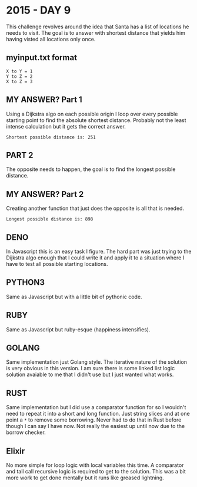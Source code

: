 # 2015 - DAY 9

This challenge revolves around the idea that Santa has a list of locations he
needs to visit. The goal is to answer with shortest distance that yields him
having visted all locations only once.

## myinput.txt format

```
X to Y = 1
Y to Z = 2
X to Z = 3
```

## MY ANSWER? Part 1

Using a Dijkstra algo on each possible origin I loop over every possible
starting point to find the absolute shortest distance. Probably not the least
intense calculation but it gets the correct answer.

```
Shortest possible distance is: 251
```

## PART 2

The opposite needs to happen, the goal is to find the longest possible
distance.

## MY ANSWER? Part 2

Creating another function that just does the opposite is all that is
needed.

```
Longest possible distance is: 898
```

## DENO

In Javascript this is an easy task I figure. The hard part was just trying
to the Dijkstra algo enough that I could write it and apply it to a situation
where I have to test all possible starting locations.

## PYTHON3

Same as Javascript but with a little bit of pythonic code.

## RUBY

Same as Javascript but ruby-esque (happiness intensifies).

## GOLANG

Same implementation just Golang style. The iterative nature of the solution
is very obvious in this version. I am sure there is some linked list logic
solution avaiable to me that I didn't use but I just wanted what works.

## RUST

Same implementation but I did use a comparator function for so I wouldn't
need to repeat it into a short and long function. Just string slices and
at one point a `*` to remove some borrowing. Never had to do that in Rust
before though I can say I have now. Not really the easiest up until now
due to the borrow checker.

## Elixir

No more simple for loop logic with local variables this time. A comparator
and tail call recursive logic is required to get to the solution. This
was a bit more work to get done mentally but it runs like greased lightning.

